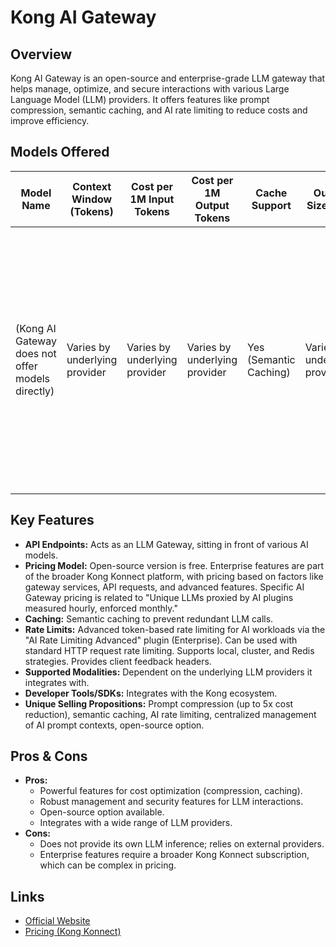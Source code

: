 # Kong AI Gateway

## Overview
Kong AI Gateway is an open-source and enterprise-grade LLM gateway that helps manage, optimize, and secure interactions with various Large Language Model (LLM) providers. It offers features like prompt compression, semantic caching, and AI rate limiting to reduce costs and improve efficiency.

## Models Offered
| Model Name | Context Window (Tokens) | Cost per 1M Input Tokens | Cost per 1M Output Tokens | Cache Support | Output Size Limit | Notes |
|---|---|---|---|---|---|---|
| (Kong AI Gateway does not offer models directly) | Varies by underlying provider | Varies by underlying provider | Varies by underlying provider | Yes (Semantic Caching) | Varies by underlying provider | Kong AI Gateway integrates with various LLM providers (e.g., OpenAI, Azure AI, AWS Bedrock, GCP Vertex). It helps manage costs and usage for these external models. |

## Key Features
*   **API Endpoints:** Acts as an LLM Gateway, sitting in front of various AI models.
*   **Pricing Model:** Open-source version is free. Enterprise features are part of the broader Kong Konnect platform, with pricing based on factors like gateway services, API requests, and advanced features. Specific AI Gateway pricing is related to "Unique LLMs proxied by AI plugins measured hourly, enforced monthly."
*   **Caching:** Semantic caching to prevent redundant LLM calls.
*   **Rate Limits:** Advanced token-based rate limiting for AI workloads via the "AI Rate Limiting Advanced" plugin (Enterprise). Can be used with standard HTTP request rate limiting. Supports local, cluster, and Redis strategies. Provides client feedback headers.
*   **Supported Modalities:** Dependent on the underlying LLM providers it integrates with.
*   **Developer Tools/SDKs:** Integrates with the Kong ecosystem.
*   **Unique Selling Propositions:** Prompt compression (up to 5x cost reduction), semantic caching, AI rate limiting, centralized management of AI prompt contexts, open-source option.

## Pros & Cons
*   **Pros:**
    *   Powerful features for cost optimization (compression, caching).
    *   Robust management and security features for LLM interactions.
    *   Open-source option available.
    *   Integrates with a wide range of LLM providers.
*   **Cons:**
    *   Does not provide its own LLM inference; relies on external providers.
    *   Enterprise features require a broader Kong Konnect subscription, which can be complex in pricing.

## Links
*   [Official Website](https://konghq.com/ai-gateway)
*   [Pricing (Kong Konnect)](https://konghq.com/kong-konnect-pricing)